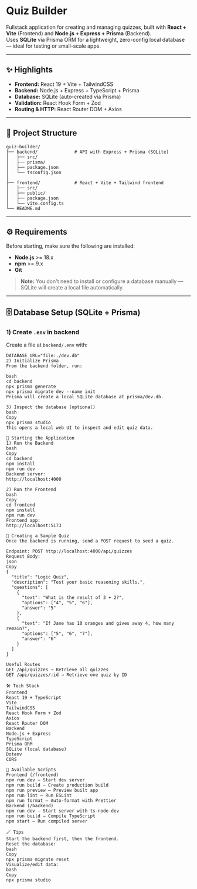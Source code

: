 # Quiz Builder

Fullstack application for creating and managing quizzes, built with **React + Vite** (Frontend) and **Node.js + Express + Prisma** (Backend).  
Uses **SQLite** via Prisma ORM for a lightweight, zero-config local database — ideal for testing or small-scale apps.

---

## ✨ Highlights

- **Frontend:** React 19 + Vite + TailwindCSS
- **Backend:** Node.js + Express + TypeScript + Prisma
- **Database:** SQLite (auto-created via Prisma)
- **Validation:** React Hook Form + Zod
- **Routing & HTTP:** React Router DOM + Axios

---

## 📁 Project Structure

```
quiz-builder/
├── backend/              # API with Express + Prisma (SQLite)
│   ├── src/
│   ├── prisma/
│   ├── package.json
│   └── tsconfig.json
│
├── frontend/             # React + Vite + Tailwind frontend
│   ├── src/
│   ├── public/
│   ├── package.json
│   └── vite.config.ts
└── README.md
```


---

## ⚙️ Requirements

Before starting, make sure the following are installed:

- **Node.js** >= 18.x
- **npm** >= 9.x
- **Git**

> **Note:** You don't need to install or configure a database manually — SQLite will create a local file automatically.

---

## 🗄️ Database Setup (SQLite + Prisma)

### 1) Create `.env` in backend

Create a file at `backend/.env` with:

```env
DATABASE_URL="file:./dev.db"
2) Initialize Prisma
From the backend folder, run:

bash
cd backend
npx prisma generate
npx prisma migrate dev --name init
Prisma will create a local SQLite database at prisma/dev.db.

3) Inspect the database (optional)
bash
Copy
npx prisma studio
This opens a local web UI to inspect and edit quiz data.

🚀 Starting the Application
1) Run the Backend
bash
Copy
cd backend
npm install
npm run dev
Backend server:
http://localhost:4000

2) Run the Frontend
bash
Copy
cd frontend
npm install
npm run dev
Frontend app:
http://localhost:5173

🧩 Creating a Sample Quiz
Once the backend is running, send a POST request to seed a quiz.

Endpoint: POST http://localhost:4000/api/quizzes
Request Body:
json
Copy
{
  "title": "Logic Quiz",
  "description": "Test your basic reasoning skills.",
  "questions": [
    {
      "text": "What is the result of 3 + 2?",
      "options": ["4", "5", "6"],
      "answer": "5"
    },
    {
      "text": "If Jane has 10 oranges and gives away 4, how many remain?",
      "options": ["5", "6", "7"],
      "answer": "6"
    }
  ]
}

Useful Routes
GET /api/quizzes → Retrieve all quizzes
GET /api/quizzes/:id → Retrieve one quiz by ID

🛠️ Tech Stack
Frontend
React 19 + TypeScript
Vite
TailwindCSS
React Hook Form + Zod
Axios
React Router DOM
Backend
Node.js + Express
TypeScript
Prisma ORM
SQLite (local database)
Dotenv
CORS

📜 Available Scripts
Frontend (/frontend)
npm run dev — Start dev server
npm run build — Create production build
npm run preview — Preview built app
npm run lint — Run ESLint
npm run format — Auto-format with Prettier
Backend (/backend)
npm run dev — Start server with ts-node-dev
npm run build — Compile TypeScript
npm start — Run compiled server

🪄 Tips
Start the backend first, then the frontend.
Reset the database:
bash
Copy
npx prisma migrate reset
Visualize/edit data:
bash
Copy
npx prisma studio
